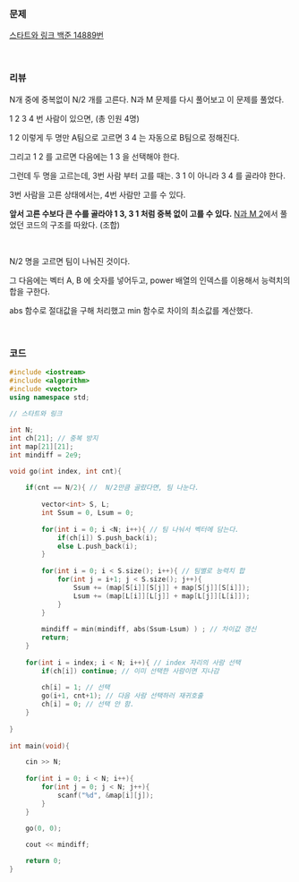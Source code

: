 ### 문제

[스타트와 링크 백준 14889번](https://www.acmicpc.net/problem/14889)

</br>

### 리뷰

N개 중에 중복없이 N/2 개를 고른다. N과 M 문제를 다시 풀어보고 이 문제를 풀었다. 

1 2 3 4 번 사람이 있으면,  (총 인원 4명)

1 2  이렇게 두 명만 A팀으로 고르면 3 4 는 자동으로 B팀으로 정해진다. 

그리고 1 2 를 고르면 다음에는 1 3 을 선택해야 한다. 

그런데 두 명을 고르는데, 3번 사람 부터 고를 때는.  3 1 이 아니라 3 4 를 골라야 한다. 

3번 사람을 고른 상태에서는, 4번 사람만 고를 수 있다. 

**앞서 고른 수보다 큰 수를 골라야 1 3, 3 1 처럼 중복 없이 고를 수 있다.**  [N과 M 2](https://www.acmicpc.net/problem/15650)에서 풀었던 코드의 구조를 따왔다. (조합)

</br>

N/2 명을 고르면 팀이 나눠진 것이다. 

그 다음에는 벡터 A, B 에 숫자를 넣어두고, power 배열의 인덱스를 이용해서 능력치의 합을 구한다. 

abs 함수로 절대값을 구해 처리했고 min 함수로 차이의 최소값를 계산했다. 

</br>

### 코드

```c++
#include <iostream>
#include <algorithm> 
#include <vector>
using namespace std;
 
// 스타트와 링크  

int N; 
int ch[21]; // 중복 방지  
int map[21][21];
int mindiff = 2e9;

void go(int index, int cnt){
	
	if(cnt == N/2){ //  N/2만큼 골랐다면, 팀 나눈다.  
	 
	 	vector<int> S, L;
	 	int Ssum = 0, Lsum = 0;
	 	
	 	for(int i = 0; i <N; i++){ // 팀 나눠서 벡터에 담는다.  
	 		if(ch[i]) S.push_back(i);
	 		else L.push_back(i);
		}
		
		for(int i = 0; i < S.size(); i++){ // 팀별로 능력치 합  
			for(int j = i+1; j < S.size(); j++){
				Ssum += (map[S[i]][S[j]] + map[S[j]][S[i]]);
				Lsum += (map[L[i]][L[j]] + map[L[j]][L[i]]);
			}
		}
		
		mindiff = min(mindiff, abs(Ssum-Lsum) ) ; // 차이값 갱신 
		return;
	}
 
	for(int i = index; i < N; i++){ // index 자리의 사람 선택 
		if(ch[i]) continue; // 이미 선택한 사람이면 지나감 
		
		ch[i] = 1; // 선택 
		go(i+1, cnt+1); // 다음 사람 선택하러 재귀호출 
		ch[i] = 0; // 선택 안 함.
	}
 
}
 
int main(void){

	cin >> N;
 	
 	for(int i = 0; i < N; i++){
		for(int j = 0; j < N; j++){
	 		scanf("%d", &map[i][j]);
		}
	}

 	go(0, 0);
 	
 	cout << mindiff;

	return 0;
} 
```



